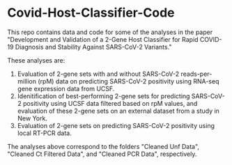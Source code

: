 # Covid-Host-Classifier-Code
This repo contains data and code for some of the analyses in the paper "Development and Validation of a 2-Gene Host Classifier for Rapid COVID-19 Diagnosis and Stability Against SARS-CoV-2 Variants."

These analyses are:
1. Evaluation of 2-gene sets with and without SARS-CoV-2 reads-per-million (rpM) data on predicting SARS-CoV-2 positivity using RNA-seq gene expression data from UCSF.
2. Idenitification of best-performing 2-gene sets for predicting SARS-CoV-2 positivity using UCSF data filtered based on rpM values, and evaluation of these 2-gene sets on an external dataset from a study in New York.
3. Evaluation of 2-gene sets on predicting SARS-CoV-2 positivity using local RT-PCR data.

The analyses above correspond to the folders "Cleaned Unf Data", "Cleaned Ct Filtered Data", and "Cleaned PCR Data", respectively.
